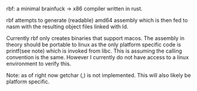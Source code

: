rbf: a minimal brainfuck -> x86 compiler written in rust.

rbf attempts to generate (readable) amd64 assembly which is then fed to nasm with the resulting object files linked with ld.

Currently rbf only creates binaries that support macos. The assembly in theory should be portable to linux as the only platform specific code is printf(see note) which is invoked from libc. This is assuming the calling convention is the same. However I currently do not have access to a linux environment to verify this.

Note: as of right now getchar (,) is not implemented. This will also likely be platform specific.

